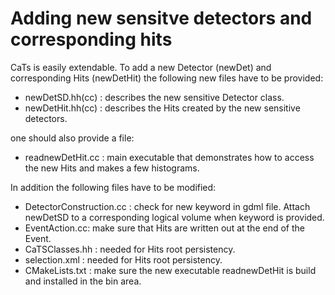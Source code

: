 # Adding new sensitve detectors and corresponding hits

CaTs is easily extendable. To add a new Detector (newDet) and corresponding Hits (newDetHit) the following new files have to be provided:
  * newDetSD.hh(cc)  : describes the new sensitive Detector class.
  * newDetHit.hh(cc) : describes the Hits created by the new sensitive detectors.

one should also provide a file:

  * readnewDetHit.cc : main executable that demonstrates how to access the new Hits and makes a few histograms. 

In addition the following files have to be modified:

  * DetectorConstruction.cc  : check for new keyword in gdml file. Attach newDetSD to a corresponding logical volume when keyword is provided.
  * EventAction.cc: make sure that Hits are written out at the end of the Event.
  * CaTSClasses.hh : needed for Hits root persistency.
  * selection.xml  : needed for Hits root persistency.
  * CMakeLists.txt : make sure the new executable readnewDetHit is build and installed in the bin area. 
